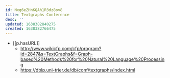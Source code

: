 ```yaml
---
id: Nxg6eZHnKQAh1R3dz8ov8
title: Textgraphs Conference
desc: ''
updated: 1638382840275
created: 1638382766475
---
```



- [[p.hasURL]]
  - http://www.wikicfp.com/cfp/program?id=2847&s=TextGraphs&f=Graph-based%20Methods%20for%20Natural%20Language%20Processing
  - https://dblp.uni-trier.de/db/conf/textgraphs/index.html
